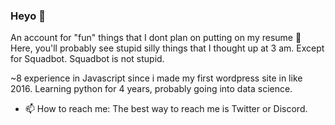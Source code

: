 ### Heyo 👋

<!--
**DubbyXD/DubbyXD** is a ✨ _special_ ✨ repository because its `README.md` (this file) appears on your GitHub profile.

Here are some ideas to get you started:
-->
An account for "fun" things that I dont plan on putting on my resume 🤣
Here, you'll probably see stupid silly things that I thought up at 3 am. Except for Squadbot. Squadbot is not stupid.

~8 experience in Javascript since i made my first wordpress site in like 2016. Learning python for 4 years, probably going into data science. 
- 📫 How to reach me: The best way to reach me is Twitter or Discord. 

